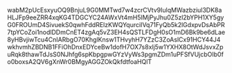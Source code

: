 wabM2pUcEsxyuOQ9BnjuL9G0MMTwd7w4zcrCVtv9IulqMWazbziul3DK8aHLJFp9eeZRR4xqKG4TDGCYC24AWxVt4mH5IMjPyJhu0Z5zl2bYPH1XY5gyG0FROUmD4SivuekS0qwhFddRElzKWQYqurciIVq71FyQb5k2lGdxpvDsAbPR7tpYCoZoi1nodlDDmCnET4zgAq5vZ3EH4sQSTLFDgH0sO1mD6Bk9be6dLae8yHBvjiwTcu4CnIARbgO70KhglKnsw1THvyhH7YZzC3ZoAslCx91HCY44J4wkhvmhZBDNB1FFiOhDnxEDYceBw1dofH7OX7s8xlj5w1YXHX8OtWdJsvxZpuRqk8thawTdJsS0NJhfg6spKbpgpwGYzVyWs3pgmZDm1uPFSfVUjcbOIb0fo0boxsA2QV6gXnWr0BMgyAGGZOkQkfdtfoaHQlT